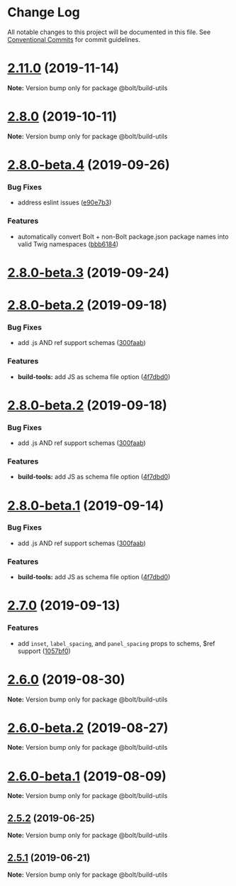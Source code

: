 # Change Log

All notable changes to this project will be documented in this file.
See [Conventional Commits](https://conventionalcommits.org) for commit guidelines.

# [2.11.0](https://github.com/bolt-design-system/bolt/tree/master/packages/build-tools/utils/compare/v2.10.0...v2.11.0) (2019-11-14)

**Note:** Version bump only for package @bolt/build-utils





# [2.8.0](https://github.com/bolt-design-system/bolt/tree/master/packages/build-tools/utils/compare/v2.8.0-beta.6...v2.8.0) (2019-10-11)

**Note:** Version bump only for package @bolt/build-utils





# [2.8.0-beta.4](https://github.com/bolt-design-system/bolt/tree/master/packages/build-tools/utils/compare/v2.8.0-beta.3...v2.8.0-beta.4) (2019-09-26)


### Bug Fixes

* address eslint issues ([e90e7b3](https://github.com/bolt-design-system/bolt/tree/master/packages/build-tools/utils/commit/e90e7b3))


### Features

* automatically convert Bolt + non-Bolt package.json package names into valid Twig namespaces ([bbb6184](https://github.com/bolt-design-system/bolt/tree/master/packages/build-tools/utils/commit/bbb6184))





# [2.8.0-beta.3](https://github.com/bolt-design-system/bolt/tree/master/packages/build-tools/utils/compare/v2.7.1...v2.8.0-beta.3) (2019-09-24)



# [2.8.0-beta.2](https://github.com/bolt-design-system/bolt/tree/master/packages/build-tools/utils/compare/v2.7.0...v2.8.0-beta.2) (2019-09-18)


### Bug Fixes

* add .js AND ref support schemas ([300faab](https://github.com/bolt-design-system/bolt/tree/master/packages/build-tools/utils/commit/300faab))


### Features

* **build-tools:** add JS as schema file option ([4f7dbd0](https://github.com/bolt-design-system/bolt/tree/master/packages/build-tools/utils/commit/4f7dbd0))





# [2.8.0-beta.2](https://github.com/bolt-design-system/bolt/tree/master/packages/build-tools/utils/compare/v2.7.0...v2.8.0-beta.2) (2019-09-18)


### Bug Fixes

* add .js AND ref support schemas ([300faab](https://github.com/bolt-design-system/bolt/tree/master/packages/build-tools/utils/commit/300faab))


### Features

* **build-tools:** add JS as schema file option ([4f7dbd0](https://github.com/bolt-design-system/bolt/tree/master/packages/build-tools/utils/commit/4f7dbd0))





# [2.8.0-beta.1](https://github.com/bolt-design-system/bolt/tree/master/packages/build-tools/utils/compare/v2.7.0...v2.8.0-beta.1) (2019-09-14)


### Bug Fixes

* add .js AND ref support schemas ([300faab](https://github.com/bolt-design-system/bolt/tree/master/packages/build-tools/utils/commit/300faab))


### Features

* **build-tools:** add JS as schema file option ([4f7dbd0](https://github.com/bolt-design-system/bolt/tree/master/packages/build-tools/utils/commit/4f7dbd0))





# [2.7.0](https://github.com/bolt-design-system/bolt/tree/master/packages/build-tools/utils/compare/v2.6.0...v2.7.0) (2019-09-13)


### Features

* add `inset`, `label_spacing`, and `panel_spacing` props to schems, $ref support ([1057bf0](https://github.com/bolt-design-system/bolt/tree/master/packages/build-tools/utils/commit/1057bf0))





# [2.6.0](https://github.com/bolt-design-system/bolt/tree/master/packages/build-tools/utils/compare/v2.6.0-beta.2...v2.6.0) (2019-08-30)

**Note:** Version bump only for package @bolt/build-utils





# [2.6.0-beta.2](https://github.com/bolt-design-system/bolt/tree/master/packages/build-tools/utils/compare/v2.6.0-beta.1...v2.6.0-beta.2) (2019-08-27)

**Note:** Version bump only for package @bolt/build-utils





# [2.6.0-beta.1](https://github.com/bolt-design-system/bolt/tree/master/packages/build-tools/utils/compare/v2.5.6...v2.6.0-beta.1) (2019-08-09)

**Note:** Version bump only for package @bolt/build-utils





## [2.5.2](https://github.com/bolt-design-system/bolt/tree/master/packages/build-tools/utils/compare/v2.5.1...v2.5.2) (2019-06-25)

**Note:** Version bump only for package @bolt/build-utils





## [2.5.1](https://github.com/bolt-design-system/bolt/tree/master/packages/build-tools/utils/compare/v2.5.0...v2.5.1) (2019-06-21)

**Note:** Version bump only for package @bolt/build-utils
